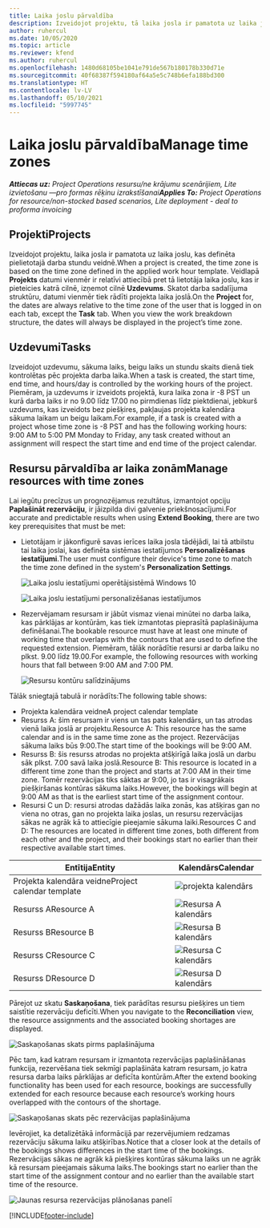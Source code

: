 ```yaml
---
title: Laika joslu pārvaldība
description: Izveidojot projektu, tā laika josla ir pamatota uz laika joslu, kas definēta pielietotajā darba stundu veidnē.
author: ruhercul
ms.date: 10/05/2020
ms.topic: article
ms.reviewer: kfend
ms.author: ruhercul
ms.openlocfilehash: 1480d68105be1041e791de567b180178b330d71e
ms.sourcegitcommit: 40f68387f594180af64a5e5c748b6efa188bd300
ms.translationtype: HT
ms.contentlocale: lv-LV
ms.lasthandoff: 05/10/2021
ms.locfileid: "5997745"
---
```

# <a name="manage-time-zones"></a><span data-ttu-id="d7c2a-103">Laika joslu pārvaldība</span><span class="sxs-lookup"><span data-stu-id="d7c2a-103">Manage time zones</span></span>

<span data-ttu-id="d7c2a-104">_**Attiecas uz:** Project Operations resursu/ne krājumu scenārijiem, Lite izvietošanu —pro formas rēķinu izrakstīšanai_</span><span class="sxs-lookup"><span data-stu-id="d7c2a-104">_**Applies To:** Project Operations for resource/non-stocked based scenarios, Lite deployment - deal to proforma invoicing_</span></span>


## <a name="projects"></a><span data-ttu-id="d7c2a-105">Projekti</span><span class="sxs-lookup"><span data-stu-id="d7c2a-105">Projects</span></span>

<span data-ttu-id="d7c2a-106">Izveidojot projektu, laika josla ir pamatota uz laika joslu, kas definēta pielietotajā darba stundu veidnē.</span><span class="sxs-lookup"><span data-stu-id="d7c2a-106">When a project is created, the time zone is based on the time zone defined in the applied work hour template.</span></span> <span data-ttu-id="d7c2a-107">Veidlapā **Projekts** datumi vienmēr ir relatīvi attiecībā pret tā lietotāja laika joslu, kas ir pieteicies katrā cilnē, izņemot cilnē **Uzdevums**. Skatot darba sadalījuma struktūru, datumi vienmēr tiek rādīti projekta laika joslā.</span><span class="sxs-lookup"><span data-stu-id="d7c2a-107">On the **Project** for, the dates are always relative to the time zone of the user that is logged in on each tab, except the **Task** tab. When you view the work breakdown structure, the dates will always be displayed in the project’s time zone.</span></span>

## <a name="tasks"></a><span data-ttu-id="d7c2a-108">Uzdevumi</span><span class="sxs-lookup"><span data-stu-id="d7c2a-108">Tasks</span></span>

<span data-ttu-id="d7c2a-109">Izveidojot uzdevumu, sākuma laiks, beigu laiks un stundu skaits dienā tiek kontrolētas pēc projekta darba laika.</span><span class="sxs-lookup"><span data-stu-id="d7c2a-109">When a task is created, the start time, end time, and hours/day is controlled by the working hours of the project.</span></span> <span data-ttu-id="d7c2a-110">Piemēram, ja uzdevums ir izveidots projektā, kura laika zona ir -8 PST un kurā darba laiks ir no 9.00 līdz 17.00 no pirmdienas līdz piektdienai, jebkurš uzdevums, kas izveidots bez piešķires, pakļaujas projekta kalendāra sākuma laikam un beigu laikam.</span><span class="sxs-lookup"><span data-stu-id="d7c2a-110">For example, if a task is created with a project whose time zone is -8 PST and has the following working hours: 9:00 AM to 5:00 PM Monday to Friday, any task created without an assignment will respect the start time and end time of the project calendar.</span></span>

## <a name="manage-resources-with-time-zones"></a><span data-ttu-id="d7c2a-111">Resursu pārvaldība ar laika zonām</span><span class="sxs-lookup"><span data-stu-id="d7c2a-111">Manage resources with time zones</span></span>

<span data-ttu-id="d7c2a-112">Lai iegūtu precīzus un prognozējamus rezultātus, izmantojot opciju **Paplašināt rezervāciju**, ir jāizpilda divi galvenie priekšnosacījumi.</span><span class="sxs-lookup"><span data-stu-id="d7c2a-112">For accurate and predictable results when using **Extend Booking**, there are two key prerequisites that must be met:</span></span>  

- <span data-ttu-id="d7c2a-113">Lietotājam ir jākonfigurē savas ierīces laika josla tādējādi, lai tā atbilstu tai laika joslai, kas definēta sistēmas iestatījumos **Personalizēšanas iestatījumi**.</span><span class="sxs-lookup"><span data-stu-id="d7c2a-113">The user must configure their device's time zone to match the time zone defined in the system's **Personalization Settings**.</span></span>
 
  ![Laika joslu iestatījumi operētājsistēmā Windows 10](media/reconcile-assignments-03.png)

  ![Laika joslu iestatījumi personalizēšanas iestatījumos](media/reconcile-assignments-04.png)
 
- <span data-ttu-id="d7c2a-116">Rezervējamam resursam ir jābūt vismaz vienai minūtei no darba laika, kas pārklājas ar kontūrām, kas tiek izmantotas pieprasītā paplašinājuma definēšanai.</span><span class="sxs-lookup"><span data-stu-id="d7c2a-116">The bookable resource must have at least one minute of working time that overlaps with the contours that are used to define the requested extension.</span></span> <span data-ttu-id="d7c2a-117">Piemēram, tālāk norādītie resursi ar darba laiku no plkst. 9.00 līdz 19.00.</span><span class="sxs-lookup"><span data-stu-id="d7c2a-117">For example, the following resources with working hours that fall between 9:00 AM and 7:00 PM.</span></span> 

  ![Resursu kontūru salīdzinājums](media/reconcile-assignments-05.png)

<span data-ttu-id="d7c2a-119">Tālāk sniegtajā tabulā ir norādīts:</span><span class="sxs-lookup"><span data-stu-id="d7c2a-119">The following table shows:</span></span>

- <span data-ttu-id="d7c2a-120">Projekta kalendāra veidne</span><span class="sxs-lookup"><span data-stu-id="d7c2a-120">A project calendar template</span></span>
- <span data-ttu-id="d7c2a-121">Resurss A: šim resursam ir viens un tas pats kalendārs, un tas atrodas vienā laika joslā ar projektu.</span><span class="sxs-lookup"><span data-stu-id="d7c2a-121">Resource A: This resource has the same calendar and is in the same time zone as the project.</span></span> <span data-ttu-id="d7c2a-122">Rezervācijas sākuma laiks būs 9:00.</span><span class="sxs-lookup"><span data-stu-id="d7c2a-122">The start time of the bookings will be 9:00 AM.</span></span>
- <span data-ttu-id="d7c2a-123">Resurss B: šis resurss atrodas no projekta atšķirīgā laika joslā un darbu sāk plkst. 7.00 savā laika joslā.</span><span class="sxs-lookup"><span data-stu-id="d7c2a-123">Resource B: This resource is located in a different time zone than the project and starts at 7:00 AM in their time zone.</span></span> <span data-ttu-id="d7c2a-124">Tomēr rezervācijas tiks sāktas ar 9:00, jo tas ir visagrākais piešķiršanas kontūras sākuma laiks.</span><span class="sxs-lookup"><span data-stu-id="d7c2a-124">However, the bookings will begin at 9:00 AM as that is the earliest start time of the assignment contour.</span></span>
- <span data-ttu-id="d7c2a-125">Resursi C un D: resursi atrodas dažādās laika zonās, kas atšķiras gan no viena no otras, gan no projekta laika joslas, un resursu rezervācijas sākas ne agrāk kā to attiecīgie pieejamie sākuma laiki.</span><span class="sxs-lookup"><span data-stu-id="d7c2a-125">Resources C and D: The resources are located in different time zones, both different from each other and the project, and their bookings start no earlier than their respective available start times.</span></span>

|<span data-ttu-id="d7c2a-126">Entītija</span><span class="sxs-lookup"><span data-stu-id="d7c2a-126">Entity</span></span>  |<span data-ttu-id="d7c2a-127">Kalendārs</span><span class="sxs-lookup"><span data-stu-id="d7c2a-127">Calendar</span></span>  |
|-|-|
|<span data-ttu-id="d7c2a-128">Projekta kalendāra veidne</span><span class="sxs-lookup"><span data-stu-id="d7c2a-128">Project calendar template</span></span>   | ![projekta kalendārs](media/reconcile-assignments-06.png) |
|<span data-ttu-id="d7c2a-130">Resurss A</span><span class="sxs-lookup"><span data-stu-id="d7c2a-130">Resource A</span></span>  | ![Resursa A kalendārs](media/reconcile-assignments-06.png) |
|<span data-ttu-id="d7c2a-132">Resurss B</span><span class="sxs-lookup"><span data-stu-id="d7c2a-132">Resource B</span></span>  |  ![Resursa B kalendārs](media/reconcile-assignments-07.png) |
|<span data-ttu-id="d7c2a-134">Resurss C</span><span class="sxs-lookup"><span data-stu-id="d7c2a-134">Resource C</span></span>  |  ![Resursa C kalendārs](media/reconcile-assignments-08.png) |
|<span data-ttu-id="d7c2a-136">Resurss D</span><span class="sxs-lookup"><span data-stu-id="d7c2a-136">Resource D</span></span>  | ![Resursa D kalendārs](media/reconcile-assignments-09.png)  |
 
<span data-ttu-id="d7c2a-138">Pārejot uz skatu **Saskaņošana**, tiek parādītas resursu piešķires un tiem saistītie rezervāciju deficīti.</span><span class="sxs-lookup"><span data-stu-id="d7c2a-138">When you navigate to the **Reconciliation** view, the resource assignments and the associated booking shortages are displayed.</span></span>

![Saskaņošanas skats pirms paplašinājuma](media/reconcile-assignments-10.png)

<span data-ttu-id="d7c2a-140">Pēc tam, kad katram resursam ir izmantota rezervācijas paplašināšanas funkcija, rezervēšana tiek sekmīgi paplašināta katram resursam, jo katra resursa darba laiks pārklājas ar deficīta kontūrām.</span><span class="sxs-lookup"><span data-stu-id="d7c2a-140">After the extend booking functionality has been used for each resource, bookings are successfully extended for each resource because each resource’s working hours overlapped with the contours of the shortage.</span></span>

![Saskaņošanas skats pēc rezervācijas paplašinājuma](media/reconcile-assignments-11.png) 

<span data-ttu-id="d7c2a-142">Ievērojiet, ka detalizētākā informācijā par rezervējumiem redzamas rezervāciju sākuma laiku atšķirības.</span><span class="sxs-lookup"><span data-stu-id="d7c2a-142">Notice that a closer look at the details of the bookings shows differences in the start time of the bookings.</span></span> <span data-ttu-id="d7c2a-143">Rezervācijas sākas ne agrāk kā piešķires kontūras sākuma laiks un ne agrāk kā resursam pieejamais sākuma laiks.</span><span class="sxs-lookup"><span data-stu-id="d7c2a-143">The bookings start no earlier than the start time of the assignment contour and no earlier than the available start time of the resource.</span></span>

![Jaunas resursa rezervācijas plānošanas panelī](media/reconcile-assignments-12.png)


[!INCLUDE[footer-include](../includes/footer-banner.md)]